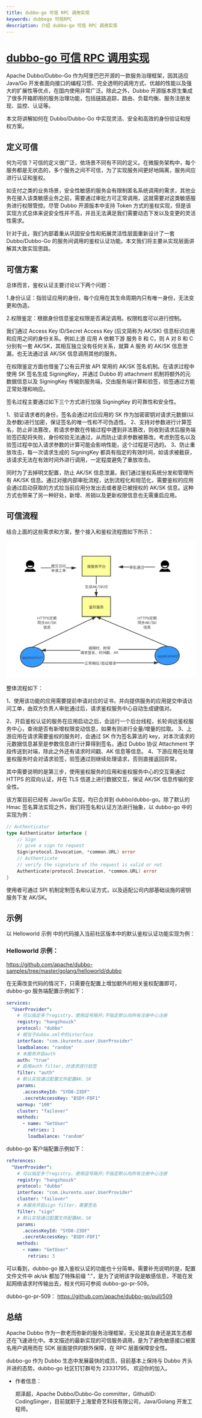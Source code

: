 ```yaml
---
title: dubbo-go 可信 RPC 调用实现
keywords: dubbogo 可信RPC
description: 介绍 dubbo-go 可信 RPC 调用实现
---
```


# [dubbo-go 可信 RPC 调用实现](https://mp.weixin.qq.com/s/30CjBKheCZClKaZCw1DRZA)

Apache Dubbo/Dubbo-Go 作为阿里巴巴开源的一款服务治理框架，因其适应 Java/Go 开发者面向接口的编程习惯、完全透明的调用方式、优越的性能以及强大的扩展性等优点，在国内使用非常广泛。除此之外，Dubbo 开源版本原生集成了很多开箱即用的服务治理功能，包括链路追踪，路由、负载均衡、服务注册发现、监控、认证等。

本文将讲解如何在 Dubbo/Dubbo-Go 中实现灵活、安全和高效的身份验证和授权方案。

## 定义可信

何为可信？可信的定义很广泛，依场景不同有不同的定义。在微服务架构中，每个服务都是无状态的，多个服务之间不可信，为了实现服务间更好地隔离，服务间应进行认证和鉴权。

如支付之类的业务场景，安全性敏感的服务会有限制匿名系统调用的需求，其他业务在接入该类敏感业务之前，需要通过审批方可正常调用，这就需要对这类敏感服务进行权限管控。尽管 Dubbo 开源版本中支持 Token 方式的鉴权实现，但是该实现方式总体来说安全性并不高，并且无法满足我们需要动态下发以及变更的灵活性需求。

针对于此，我们内部着重从巩固安全性和拓展灵活性层面重新设计了一套 Dubbo/Dubbo-Go 的服务间调用的鉴权认证功能。本文我们将主要从实现层面讲解其大致实现思路。

## 可信方案

总体而言，鉴权认证主要讨论以下两个问题：

1.身份认证：指验证应用的身份，每个应用在其生命周期内只有唯一身份，无法变更和伪造。

2.权限鉴定：根据身份信息鉴定权限是否满足调用。权限粒度可以进行控制。

我们通过 Access Key ID/Secret Access Key (后文简称为 AK/SK) 信息标识应用和应用之间的身份关系。例如上游 应用 A 依赖下游 服务 B 和 C，则 A 对 B 和 C 分别有一套 AK/SK，其相互独立没有任何关系，就算 A 服务 的 AK/SK 信息泄漏，也无法通过该 AK/SK 信息调用其他的服务。

在权限鉴定方面也借鉴了公有云开放 API 常用的 AK/SK 签名机制。在请求过程中使用 SK 签名生成 SigningKey，并通过 Dubbo 的 attachment 机制将额外的元数据信息以及 SigningKey 传输到服务端，交由服务端计算和验签，验签通过方能正常处理和响应。

签名过程主要通过如下三个方式进行加强 SigningKey 的可靠性和安全性。

1、验证请求者的身份，签名会通过对应应用的 SK 作为加密密钥对请求元数据(以及参数)进行加密，保证签名的唯一性和不可伪造性。
2、支持对参数进行计算签名，防止非法篡改，若请求参数在传输过程中遭到非法篡改，则收到请求后服务端验签匹配将失败，身份校验无法通过，从而防止请求参数被篡改。考虑到签名以及验签过程中加入请求参数的计算可能会影响性能，这个过程是可选的。
3、防止重放攻击，每一次请求生成的 SigningKey 都具有指定的有效时间，如请求被截获，该请求无法在有效时间外进行调用，一定程度避免了重放攻击。

同时为了去掉明文配置，防止 AK/SK 信息泄漏，我们通过鉴权系统分发和管理所有 AK/SK 信息。通过对接内部审批流程，达到流程化和规范化，需要鉴权的应用会通过启动获取的方式拉当前应用分发出去或者是已被授权的 AK/SK 信息。这种方式也带来了另一种好处，新增、吊销以及更新权限信息也无需重启应用。

## 可信流程

结合上面的这些需求和方案，整个接入和鉴权流程图如下所示：

![](../../pic/rpc/dubbo-go-trusted-RPC-call-implementation-1.png)

整体流程如下：

1、使用该功能的应用需要提前申请对应的证书，并向提供服务的应用提交申请访问工单，由双方负责人审批通过后，请求鉴权服务中心自动生成键值对。

2、开启鉴权认证的服务在应用启动之后，会运行一个后台线程，长轮询远鉴权服务中心，查询是否有新增权限变动信息，如果有则进行全量/增量的拉取。
3、上游应用在请求需要鉴权的服务时，会通过 SK 作为签名算法的 key，对本次请求的元数据信息甚至是参数信息进行计算得到签名，通过 Dubbo 协议 Attachment 字段传送到对端，除此之外还有请求时间戳、AK 信息等信息。
4、下游应用在处理鉴权服务时会对请求验签，验签通过则继续处理请求，否则直接返回异常。

其中需要说明的是第三步，使用鉴权服务的应用和鉴权服务中心的交互需通过 HTTPS 的双向认证，并在 TLS 信道上进行数据交互，保证 AK/SK 信息传输的安全性。

该方案目前已经有 Java/Go 实现，均已合并到 dubbo/dubbo-go。除了默认的 Hmac 签名算法实现之外，我们将签名和认证方法进行抽象，以 dubbo-go 中的实现为例：

```go
// Authenticator
type Authenticator interface {
    // Sign
    // give a sign to request
    Sign(protocol.Invocation, *common.URL) error
    // Authenticate
    // verify the signature of the request is valid or not
    Authenticate(protocol.Invocation, *common.URL) error
}
```

使用者可通过 SPI 机制定制签名和认证方式，以及适配公司内部基础设施的密钥服务下发 AK/SK。

## 示例

以 Helloworld 示例 中的代码接入当前社区版本中的默认鉴权认证功能实现为例：

### Helloworld 示例：

https://github.com/apache/dubbo-samples/tree/master/golang/helloworld/dubbo

在无需改变代码的情况下，只需要在配置上增加额外的相关鉴权配置即可，dubbo-go 服务端配置示例如下：

```yml
services:
  "UserProvider":
    # 可以指定多个registry，使用逗号隔开;不指定默认向所有注册中心注册
    registry: "hangzhouzk"
    protocol: "dubbo"
    # 相当于dubbo.xml中的interface
    interface: "com.ikurento.user.UserProvider"
    loadbalance: "random"
    # 本服务开启auth
    auth: "true"
    # 启用auth filter，对请求进行验签
    filter: "auth"
    # 默认实现通过配置文件配置AK、SK
    params:
      .accessKeyId: "SYD8-23DF"
      .secretAccessKey: "BSDY-FDF1"
    warmup: "100"
    cluster: "failover"
    methods:
      - name: "GetUser"
        retries: 1
        loadbalance: "random"
```

dubbo-go 客户端配置示例如下：

```yml
references:
  "UserProvider":
    # 可以指定多个registry，使用逗号隔开;不指定默认向所有注册中心注册
    registry: "hangzhouzk"
    protocol: "dubbo"
    interface: "com.ikurento.user.UserProvider"
    cluster: "failover"
    # 本服务开启sign filter，需要签名
    filter: "sign"
    # 默认实现通过配置文件配置AK、SK
    params:
      .accessKeyId: "SYD8-23DF"
      .secretAccessKey: "BSDY-FDF1"
    methods:
      - name: "GetUser"
        retries: 3
```

可以看到，dubbo-go 接入鉴权认证的功能也十分简单。需要补充说明的是，配置文件文件中 ak/sk 都加了特殊前缀 "."，是为了说明该字段是敏感信息，不能在发起网络请求时传输出去，相关代码可参阅 dubbo-go-pr-509。

dubbo-go-pr-509：
https://github.com/apache/dubbo-go/pull/509

## 总结

Apache Dubbo 作为一款老而弥新的服务治理框架，无论是其自身还是其生态都还在飞速进化中。本文描述的最新实现的可信服务调用，是为了避免敏感接口被匿名用户调用而在 SDK 层面提供的额外保障，在 RPC 层面保障安全性。

dubbo-go 作为 Dubbo 生态中发展最快的成员，目前基本上保持与 Dubbo 齐头并进的态势。dubbo-go 社区钉钉群号为 23331795， 欢迎你的加入。

- 作者信息：

  郑泽超，Apache Dubbo/Dubbo-Go committer，GithubID: CodingSinger，目前就职于上海爱奇艺科技有限公司，Java/Golang 开发工程师。

